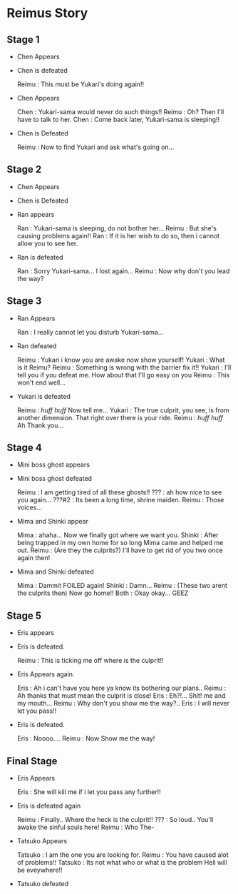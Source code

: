 Reimus Story
============

Stage 1
-------

* Chen Appears
* Chen is defeated

    Reimu  : This must be Yukari's doing again!!

* Chen Appears

    Chen   : Yukari-sama would never do such things!!
    Reimu  : Oh? Then I'll have to talk to her.
    Chen   : Come back later, Yukari-sama is sleeping!!

* Chen is Defeated

    Reimu  : Now to find Yukari and ask what's going on...

Stage 2
-------
* Chen Appears
* Chen is Defeated

* Ran appears 

    Ran    : Yukari-sama is sleeping, do not bother her... 
    Reimu  : But she's causing problems again!!
    Ran    : If it is her wish to do so, then i cannot allow you to see her.

* Ran is defeated

    Ran    : Sorry Yukari-sama... I lost again...
    Reimu  : Now why don't you lead the way?

Stage 3
-------

* Ran Appears

    Ran    : I really cannot let you disturb Yukari-sama...

* Ran defeated 

    Reimu  : Yukari i know you are awake now show yourself!
    Yukari : What is it Reimu?
    Reimu  : Something is wrong with the barrier fix it!! 
    Yukari : I'll tell you if you defeat me. How about that I'll go easy on you
    Reimu  : This won't end well...

* Yukari is defeated 

    Reimu  : *huff huff* Now tell me...
    Yukari : The true culprit, you see, is from another dimension. That right over there is your ride.
    Reimu  : *huff huff* Ah Thank you...

Stage 4
-------

* Mini boss ghost appears
* Mini boss ghost defeated

    Reimu  : I am getting tired of all these ghosts!!
    ???    : ah how nice to see you again...
    ???#2  : Its been a long time, shrine maiden.
    Reimu  : Those voices...

* Mima and Shinki appear

    Mima   : ahaha... Now we finally got where we want you.
    Shinki : After being trapped in my own home for so long Mima came and helped me out.
    Reimu  : (Are they the culprits?) I'll have to get rid of you two once again then!

* Mima and Shinki defeated

    Mima   : Dammit FOILED again!
    Shinki : Damn...
    Reimu  : (These two arent the culprits then) Now go home!!
    Both   : Okay okay... GEEZ

Stage 5
-------

* Eris appears
* Eris is defeated.

    Reimu : This is ticking me off where is the culprit!!

* Eris Appears again.

    Eris  : Ah i can't have you here ya know its bothering our plans..
    Reimu : Ah thanks that must mean the culprit is close!
    Eris  : Eh?!... Shit! me and my mouth...
    Reimu : Why don't you show me the way?..
    Eris  : I will never let you pass!!

* Eris is defeated.

    Eris  : Noooo....
    Reimu : Now Show me the way!

Final Stage
-----------
* Eris Appears 

    Eris  : She will kill me if i let you pass any further!!

* Eris is defeated again

    Reimu : Finally.. Where the heck is the culprit!!
    ???   : So loud.. You'll awake the sinful souls here!
    Reimu : Who The-

* Tatsuko Appears

    Tatsuko : I am the one you are looking for. 
    Reimu : You have caused alot of problems!!
    Tatsuko : Its not what who or what is the problem Hell will be eveywhere!!

* Tatsuko defeated
